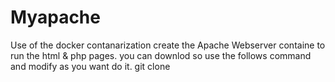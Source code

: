 # Myapache

Use of the docker contanarization create the Apache Webserver containe to run the html & php pages.
you can downlod so use the follows command and modify as you want do it.
git clone 
